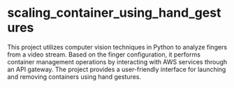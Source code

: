 # scaling_container_using_hand_gestures
This project utilizes computer vision techniques in Python to analyze fingers from a video stream. Based on the finger configuration, it performs container management operations by interacting with AWS services through an API gateway. The project provides a user-friendly interface for launching and removing containers using hand gestures.
